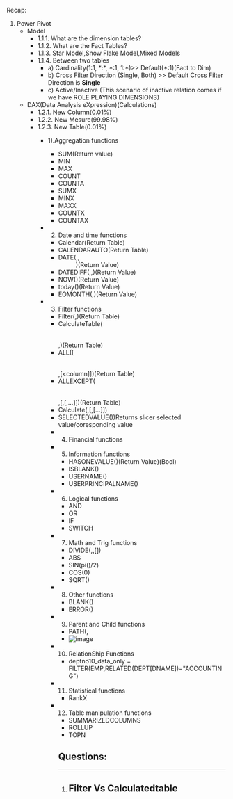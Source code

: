 Recap:

1. Power Pivot
	- Model
		- 1.1.1. What are the dimension tables?
		- 1.1.2. What are the Fact Tables?
		- 1.1.3. Star Model,Snow Flake Model,Mixed Models
		- 1.1.4. Between two tables
			- a) Cardinality(1:1, \*:\*, \*:1, 1:\*)>> Default(\*:1)(Fact to Dim)
			- b) Cross Filter Direction (Single, Both) >> Default Cross Filter Direction is **Single**
			- c) Active/Inactive (This scenario of inactive relation comes if we have ROLE PLAYING DIMENSIONS)
	- DAX(Data Analysis eXpression)(Calculations)
		- 1.2.1. New Column(0.01%)
		- 1.2.2. New Mesure(99.98%)
		- 1.2.3. New Table(0.01%)
			- 1).Aggregation functions
				- SUM(Return value)
				- MIN
				- MAX
				- COUNT
				- COUNTA
				- SUMX
				- MINX
				- MAXX
				- COUNTX
				- COUNTAX
			- 2) Date and time functions
				- Calendar(Return Table)
				- CALENDARAUTO(Return Table)
				- DATE(<yyyy>,<mm>,<dd>)(Return Value)
				- DATEDIFF(<startdate>,<enddate>,<interval>)(Return Value)
				- NOW()(Return Value)
				- today()(Return Value)
				- EOMONTH(<DATE>,<months>)(Return Value)
			- 3) Filter functions
				- Filter(<Table>,<filter>)(Return Table)
				- CalculateTable(<Table>,<filter>)(Return Table)
				- ALL([<Table>,[<column]])(Return Table)
				- ALLEXCEPT(<table>,<column>[,<column>[,…]])(Return Table)
				- Calculate(<Expression>,[<filter1>,[<Filter2>...]])
				- SELECTEDVALUE())Returns slicer selected value/coresponding value
				
			- 4) Financial functions
			- 5) Information functions
				- HASONEVALUE(<columnName>)(Return Value)(Bool)
				- ISBLANK(<value>) 
				- USERNAME()
				- USERPRINCIPALNAME()
			- 6) Logical functions
				- AND
				- OR
				- IF
				- SWITCH
			- 7) Math and Trig functions
				- DIVIDE(<num>,<den>,[<alternate Result>])
				- ABS
				- SIN(pi()/2)
				- COS(0)
				- SQRT(<number>)
			- 8) Other functions
				- BLANK()
				- ERROR()
			- 9) Parent and Child functions
				- PATH(<empno>,<mgrno>
				- ![image](https://user-images.githubusercontent.com/20516321/137073130-748c5efb-2208-4c6a-a4c5-effa23a3552a.png)

			- 10) RelationShip Functions
				- deptno10_data_only = FILTER(EMP,RELATED(DEPT[DNAME])="ACCOUNTING")
			- 11) Statistical functions
				- RankX

				
			- 12) Table manipulation functions
				- SUMMARIZEDCOLUMNS
				- ROLLUP
				- TOPN

## Questions:
----


1. Filter Vs Calculatedtable
	- 
				
	
		

		
		

